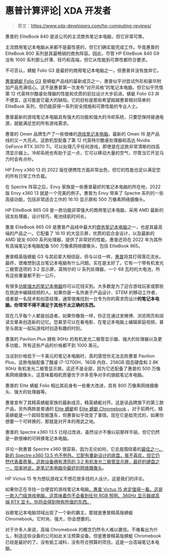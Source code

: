 # 惠普计算评论| XDA 开发者

> 原文：<https://www.xda-developers.com/hp-computing-reviews/>

[](/hp-elitebook-840-g9-review/)

惠普的 EliteBook 840 是该公司的主流商务笔记本电脑，但它非常可靠。

主流商用笔记本电脑从来都不是最性感的，但它们确实能完成工作。毕竟惠普的 EliteBook 800 系列是其最畅销的商务阵容。因此，尽管 HP EliteBook 840 G9 没有 1000 系列那么纤薄、轻巧和高端，但它从性能到可靠性都符合要求。

[](/hp-dragonfly-folio-g3-review/)

不可否认，蜻蜓 Folio G3 是最好的商用笔记本电脑之一，但惠普并没有放弃它。

[惠普蜻蜓 Folio G3](https://www.xda-developers.com/hp-dragonfly-folio/) 是蜻蜓产品线的最新成员之一，惠普似乎对尝试外形和豪华附加产品充满信心。这不是惠普第一次发布“对开风格”的笔记本电脑，但它似乎凭借第 12 代英特尔酷睿处理器的性能和优质的前拉设计大步前进。蜻蜓 Folio G3 并不便宜，这可能是它最大的缺陷。它的目标是那些希望超越惠普相对简单的 EliteBook 系列，但仍能获得一系列安全措施和可靠性能的专业人士。

[](/hp-omen-16-2022-review/)

惠普最新的游戏笔记本电脑具有强大的功能和强大的冷却系统，只要您保持接通电源，就能满足您的所有游戏需求。

惠普的 Omen 品牌生产了一些很棒的[游戏笔记本电脑](https://www.xda-developers.com/best-gaming-laptops/)，最新的 Omen 16 是产品线的又一大亮点。这款机型配备了第 12 代英特尔酷睿处理器和高达 Nvidia GeForce RTX 3070 Ti，可以处理几乎任何游戏，即使是在这款非常清晰的四高清显示器上。冷却系统也有助于这一点，它可以移动大量的空气，尽管当它开足马力时会有点吵。

[](/hp-envy-x360-13-2022-review/)

HP Envy x360 13 的 2022 版在便携性方面非常出色，但它的性能也足以满足您的所有日常工作负载。

在 Spectre 阵容之后，Envy 家族是一些惠普最好的笔记本电脑的所在地，2022 版 Envy x360 13 就是一个完美的例子。惠普为 Envy 带来了 Spectre 系列的一些高级功能，包括非常适合工作的 16:10 显示屏和 500 万像素网络摄像头。

[](/hp-elitebook-865-g9-review/)

HP EliteBook 865 G9 是一款功能非常强大的商用笔记本电脑，采用 AMD 最新的锐龙处理器，设计轻巧，电池续航时间长。

惠普 EliteBook 865 G9 是惠普产品线中最大的[商务笔记本电脑](https://www.xda-developers.com/best-business-laptops/)之一，也是其最高端的产品之一。它配备了 16:10 的大显示屏，优质的铝合金设计，以及最新的 AMD 锐龙 6000 系列处理器，提供了非常好的性能。惠普还将在 2022 年为其所有高端笔记本电脑配备 500 万像素网络摄像头，包括 EliteBook 865。

[](/hp-elite-dragonfly-g3-review/)

惠普精英版蜻蜓 G3 与其前辈大相径庭，但与以往一样，[惠普](https://www.xda-developers.com/best-hp-laptops/)将其打得落花流水。最终，很难想到这台笔记本电脑有什么问题。实在是太好了。它有一个带有机发光二极管选项的 3:2 显示屏，英特尔的 U 系列处理器，一个 68 瓦时的大电池，所有这些重量都不到一公斤。

[](/hp-zbook-firefly-g9-14-inch-review/)

有很多[功能强大的笔记本电脑](https://www.xda-developers.com/best-hp-laptops-creators/)你可以花钱买到。大多数是为了迎合游戏玩家或那些在旅途中编辑视频的人。如果你是一名热衷于产品设计、STEM 的移动工作者，或者是一名技术和创意经理，通常很难找到一台专为你的需求而设计**的笔记本电脑。你常常不得不满足于其他不太正确的东西。**

[](/hp-envy-16-review/)

现在几乎每个人都是创造者。如果你像我一样，你正在通过发微博、浏览网页和阅读文章来创造新的记忆。您甚至可以在看电影、在笔记本电脑上编辑家庭视频，甚至与朋友一起玩游戏时创造有趣的时刻。

[](/hp-pavilion-plus-review/)

惠普的 Pavilion Plus 拥有 90Hz 的有机发光二极管显示器、强大的处理器以及更多功能，所有这些产品的价格都不到 1000 美元。

当谈到价格低于一千美元的笔记本电脑时，真的感觉你无法击败惠普 Pavilion Plus。这款电脑配备了酷睿 i7-12700H、16GB 内存、256GB 固态硬盘和 2.8K 90Hz 有机发光二极管显示屏。这还不是全部，因为它还配备了惠普的 500 万像素网络摄像头，这意味着相机质量优于许多竞争对手的旗舰笔记本电脑。

[](/hands-on-hp-elite-dragonfly-folio/)

惠普的 Elite 蜻蜓 Folio 相比其前身有一些重大改进，具有 800 万像素网络摄像头、强大的处理器等。

惠普宣布了其精英蜻蜓家族的最新成员，精英蜻蜓对开。这是该品牌旗下的第三款产品，另外两款是普通的 [Elite 蜻蜓](https://www.xda-developers.com/hp-elite-dragonfly-g3/)和 [Elite 蜻蜓 Chromebook](https://www.xda-developers.com/hp-elite-dragonfly-chromebook-review/) 。对于前两代，精英蜻蜓是一个超轻型敞篷车，但惠普似乎改变了事情。现在它是蛤壳式的，如果你想要一个可转换的，那就是对开本的用武之地。

[](/hp-spectre-x360-13-5-review/)

惠普的 Spectre x360 13.5 已经过改进，虽然设计不像以前那样华丽，但它仍然是一款很棒的可转换笔记本电脑。

评论一款惠普 Spectre x360 很容易，因为无论如何，它总是围绕着的[最佳之一。新的 Spectre x360 13.5 也不例外。它配有重新设计的底盘，我不喜欢，但它仍然代表着质量。这款设备拥有漂亮的 3:2 有机发光二极管显示屏，最好的键盘之一，坦率地说，是笔记本电脑中](https://www.xda-developers.com/best-laptops/)[最好的网络摄像头](https://www.xda-developers.com/best-laptops-1080p-webcam)。

[](/hp-victus-15-review/)

HP Victus 15 专为想玩游戏又不想花很多钱的人设计。这是我们的评论。

如果你正在寻找一台便宜的游戏笔记本电脑[，惠普 Victus 15 肯定值得一看。这是一款入门级游戏电脑，这意味着你不会看到任何 RGB 照明、360Hz 显示器或高端 RTX 显卡。你将会得到物有所值的东西。](https://www.xda-developers.com/best-cheap-gaming-laptops/)

[](/hp-elite-dragonfly-chromebook-review/)

谷歌笔记本电脑领域出现了一个新的霸主，那就是惠普精英版蜻蜓 Chromebook。它时尚、强大，你会想要的。

对于许多人来说，高端 Chromebook 的概念仍然令人难以置信。不难看出为什么，制造这些设备的公司如此关注预算设备。但是惠普精英版蜻蜓 Chromebook 已经是最好的了。没有偷工减料，没有符合预算的项目。这是一台高端笔记本电脑。